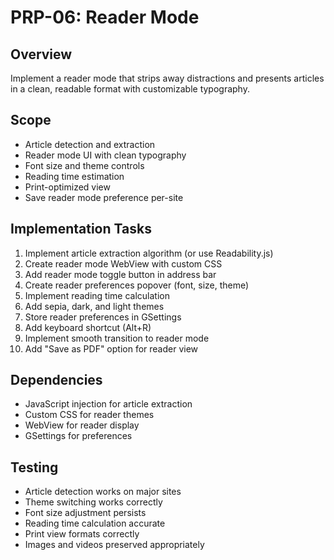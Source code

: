# PRP-06: Reader Mode

## Overview
Implement a reader mode that strips away distractions and presents articles in a clean, readable format with customizable typography.

## Scope
- Article detection and extraction
- Reader mode UI with clean typography
- Font size and theme controls
- Reading time estimation
- Print-optimized view
- Save reader mode preference per-site

## Implementation Tasks
1. Implement article extraction algorithm (or use Readability.js)
2. Create reader mode WebView with custom CSS
3. Add reader mode toggle button in address bar
4. Create reader preferences popover (font, size, theme)
5. Implement reading time calculation
6. Add sepia, dark, and light themes
7. Store reader preferences in GSettings
8. Add keyboard shortcut (Alt+R)
9. Implement smooth transition to reader mode
10. Add "Save as PDF" option for reader view

## Dependencies
- JavaScript injection for article extraction
- Custom CSS for reader themes
- WebView for reader display
- GSettings for preferences

## Testing
- Article detection works on major sites
- Theme switching works correctly
- Font size adjustment persists
- Reading time calculation accurate
- Print view formats correctly
- Images and videos preserved appropriately